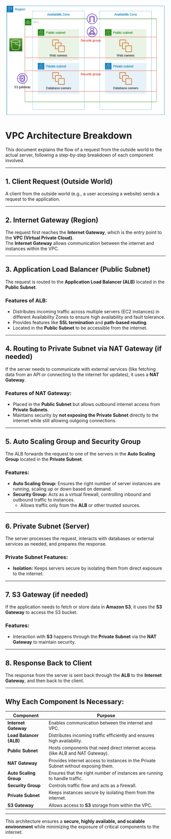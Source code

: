 ![vpc architecture](https://github.com/2004-AlokSINGH/cloud-projects/blob/main/Screenshot%202025-04-01%20204422.png)
# VPC Architecture Breakdown

This document explains the flow of a request from the outside world to the actual server, following a step-by-step breakdown of each component involved.

---

## 1. Client Request (Outside World)
A client from the outside world (e.g., a user accessing a website) sends a request to the application.

---

## 2. Internet Gateway (Region)
The request first reaches the **Internet Gateway**, which is the entry point to the **VPC (Virtual Private Cloud)**.  
The **Internet Gateway** allows communication between the internet and instances within the VPC.

---

## 3. Application Load Balancer (Public Subnet)
The request is routed to the **Application Load Balancer (ALB)** located in the **Public Subnet**.

### Features of ALB:
- Distributes incoming traffic across multiple servers (EC2 instances) in different Availability Zones to ensure high availability and fault tolerance.
- Provides features like **SSL termination** and **path-based routing**.
- Located in the **Public Subnet** to be accessible from the internet.

---

## 4. Routing to Private Subnet via NAT Gateway (if needed)
If the server needs to communicate with external services (like fetching data from an API or connecting to the internet for updates), it uses a **NAT Gateway**.

### Features of NAT Gateway:
- Placed in the **Public Subnet** but allows outbound internet access from **Private Subnets**.
- Maintains security by **not exposing the Private Subnet** directly to the internet while still allowing outgoing connections.

---

## 5. Auto Scaling Group and Security Group
The ALB forwards the request to one of the servers in the **Auto Scaling Group** located in the **Private Subnet**.

### Features:
- **Auto Scaling Group:** Ensures the right number of server instances are running, scaling up or down based on demand.
- **Security Group:** Acts as a virtual firewall, controlling inbound and outbound traffic to instances.  
  - Allows traffic only from the **ALB** or other trusted sources.

---

## 6. Private Subnet (Server)
The server processes the request, interacts with databases or external services as needed, and prepares the response.

### Private Subnet Features:
- **Isolation:** Keeps servers secure by isolating them from direct exposure to the internet.

---

## 7. S3 Gateway (if needed)
If the application needs to fetch or store data in **Amazon S3**, it uses the **S3 Gateway** to access the S3 bucket.

### Features:
- Interaction with **S3** happens through the **Private Subnet** via the **NAT Gateway** to maintain security.

---

## 8. Response Back to Client
The response from the server is sent back through the **ALB** to the **Internet Gateway**, and then back to the client.

---

## Why Each Component Is Necessary:

| Component            | Purpose                                                                                          |
|---------------------|------------------------------------------------------------------------------------------------------|
| **Internet Gateway** | Enables communication between the internet and VPC.                                                 |
| **Load Balancer (ALB)** | Distributes incoming traffic efficiently and ensures high availability.                        |
| **Public Subnet**    | Hosts components that need direct internet access (like ALB and NAT Gateway).                        |
| **NAT Gateway**      | Provides internet access to instances in the Private Subnet without exposing them.                   |
| **Auto Scaling Group** | Ensures that the right number of instances are running to handle traffic.                        |
| **Security Group**   | Controls traffic flow and acts as a firewall.                                                        |
| **Private Subnet**   | Keeps instances secure by isolating them from the internet.                                           |
| **S3 Gateway**       | Allows access to **S3** storage from within the VPC.                                                 |

---

This architecture ensures a **secure, highly available, and scalable environment** while minimizing the exposure of critical components to the internet.
